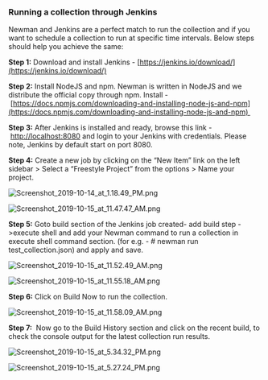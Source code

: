 ### Running a collection through Jenkins

Newman and Jenkins are a perfect match to run the collection and if you want to schedule a collection to run at specific time intervals. Below steps should help you achieve the same:

**Step 1:** Download and install Jenkins - [https://jenkins.io/download/](https://jenkins.io/download/)

**Step 2:** Install NodeJS and npm. Newman is written in NodeJS and we distribute the official copy through npm. Install - [https://docs.npmjs.com/downloading-and-installing-node-js-and-npm](https://docs.npmjs.com/downloading-and-installing-node-js-and-npm) 

**Step 3:** After Jenkins is installed and ready, browse this link - [http://localhost:8080](http://localhost:8080) and login to your Jenkins with credentials. Please note, Jenkins by default start on port 8080.

**Step 4:** Create a new job by clicking on the “New Item” link on the left sidebar > Select a “Freestyle Project” from the options > Name your project. 

![Screenshot_2019-10-14_at_1.18.49_PM.png](https://support.getpostman.com/hc/article_attachments/360048223274/Screenshot_2019-10-14_at_1.18.49_PM.png)

![Screenshot_2019-10-15_at_11.47.47_AM.png](https://support.getpostman.com/hc/article_attachments/360048223334/Screenshot_2019-10-15_at_11.47.47_AM.png)

**Step 5:** Goto build section of the Jenkins job created- add build step ->execute shell and add your Newman command to run a collection in execute shell command section. (for e.g. - # newman run test\_collection.json) and apply and save.

![Screenshot_2019-10-15_at_11.52.49_AM.png](https://support.getpostman.com/hc/article_attachments/360049088633/Screenshot_2019-10-15_at_11.52.49_AM.png)

![Screenshot_2019-10-15_at_11.55.18_AM.png](https://support.getpostman.com/hc/article_attachments/360048223374/Screenshot_2019-10-15_at_11.55.18_AM.png)

**Step 6:** Click on Build Now to run the collection.

![Screenshot_2019-10-15_at_11.58.09_AM.png](https://support.getpostman.com/hc/article_attachments/360049088713/Screenshot_2019-10-15_at_11.58.09_AM.png)

**Step 7:**  Now go to the Build History section and click on the recent build, to check the console output for the latest collection run results.

![Screenshot_2019-10-15_at_5.34.32_PM.png](https://support.getpostman.com/hc/article_attachments/360049107393/Screenshot_2019-10-15_at_5.34.32_PM.png)

![Screenshot_2019-10-15_at_5.27.24_PM.png](https://support.getpostman.com/hc/article_attachments/360048238494/Screenshot_2019-10-15_at_5.27.24_PM.png)